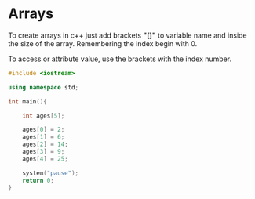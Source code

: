 # Arrays

To create arrays in c++ just add brackets __"[]"__ to variable name and inside the size of the array. Remembering the index begin with 0.

To access or attribute value, use the brackets with the index number.

```c++
#include <iostream>

using namespace std;

int main(){

    int ages[5];

	ages[0] = 2;
	ages[1] = 6;
	ages[2] = 14;
	ages[3] = 9;
	ages[4] = 25;

	system("pause");
	return 0;
}

```


